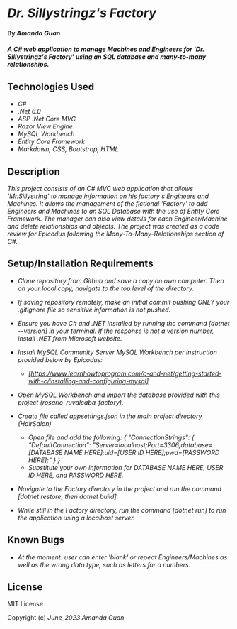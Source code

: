 # _Dr. Sillystringz's Factory_

#### By _**Amanda Guan**_

#### _A C# web application to manage Machines and Engineers for 'Dr. Sillystringz's Factory' using an SQL database and many-to-many relationships._

## Technologies Used

* _C#_
* _.Net 6.0_
* _ASP .Net Core MVC_
* _Razor View Engine_
* _MySQL Workbench_
* _Entity Core Framework_
* _Markdown, CSS, Bootstrap, HTML_

## Description

_This project consists of an C# MVC web application that allows 'Mr.Sillystring' to manage information on his factory's Engineers and Machines. It allows the management of the fictional 'Factory' to add Engineers and Machines to an SQL Database with the use of Entity Core Framework. The manager can also view details for each Engineer/Machine and delete relationships and objects. The project was created as a code review for Epicodus following the Many-To-Many-Relationships section of C#._


## Setup/Installation Requirements

* _Clone repository from Github and save a copy on own computer. Then on your local copy, navigate to the top level of the directory._

* _If saving repository remotely, make an initial commit pushing ONLY your .gitignore file so sensitive information is not pushed._

* _Ensure you have C# and .NET installed by running the command [dotnet --version] in your terminal. If the response is not a version number, install .NET from Microsoft website._

* _Install MySQL Community Server MySQL Workbench per instruction provided below by Epicodus:_
  * _[https://www.learnhowtoprogram.com/c-and-net/getting-started-with-c/installing-and-configuring-mysql]_

* _Open MySQL Workbench and import the database provided with this project (rosario_ruvalcaba_factory)._
  



* _Create file called appsettings.json in the main project directory (HairSalon)_
  * _Open file and add the following: { "ConnectionStrings": { "DefaultConnection": "Server=localhost;Port=3306;database=[DATABASE NAME HERE];uid=[USER ID HERE];pwd=[PASSWORD HERE];" } }_
  * _Substitute your own information for DATABASE NAME HERE, USER ID HERE, and PASSWORD HERE._

* _Navigate to the Factory directory in the project and run the command [dotnet restore, then dotnet build]._

* _While still in the Factory directory, run the command [dotnet run] to run the application using a localhost server._

## Known Bugs

* _At the moment: user can enter 'blank' or repeat Engineers/Machines as well as the wrong data type, such as letters for a numbers._

## License

MIT License

Copyright (c) _June_2023_ _Amanda Guan_